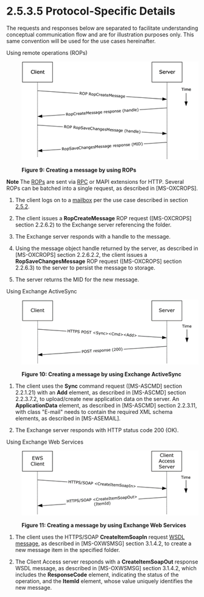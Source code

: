 <html dir="LTR" xmlns:mshelp="http://msdn.microsoft.com/mshelp" xmlns:ddue="http://ddue.schemas.microsoft.com/authoring/2003/5" xmlns:xlink="http://www.w3.org/1999/xlink" xmlns:tool="http://www.microsoft.com/tooltip">
    <head>
        <meta http-equiv="Content-Type" content="text/html; CHARSET=utf-8"></meta>
        <meta name="save" content="history"></meta>
        <title>2.5.3.5 Protocol-Specific Details</title>
        <xml>
            <mshelp:toctitle title="2.5.3.5 Protocol-Specific Details"></mshelp:toctitle>
            <mshelp:rltitle title="[MS-OXPROTO]: Protocol-Specific Details"></mshelp:rltitle>
            <mshelp:keyword index="A" term="995b1f0e-a9fe-4ab5-8351-e431f96fbe23"></mshelp:keyword>
            <mshelp:attr name="DCSext.ContentType" value="open specification"></mshelp:attr>
            <mshelp:attr name="AssetID" value="995b1f0e-a9fe-4ab5-8351-e431f96fbe23"></mshelp:attr>
            <mshelp:attr name="TopicType" value="kbRef"></mshelp:attr>
            <mshelp:attr name="DCSext.Title" value="[MS-OXPROTO]: Protocol-Specific Details" />
        </xml>
    </head>
    <body>
        <div id="header">
            <h1 class="heading">2.5.3.5 Protocol-Specific Details</h1>
        </div>
        <div id="mainSection">
            <div id="mainBody">
                <div id="allHistory" class="saveHistory"></div>
                <div id="sectionSection0" class="section" name="collapseableSection">
                    

<p>The requests and responses below are separated to facilitate
understanding conceptual communication flow and are for illustration purposes
only. This same convention will be used for the use cases hereinafter.</p>

<p>Using remote operations (ROPs)</p>

<dl>
<dd>
<p><img id="MS-OXPROTO_pictd3f97ea8-0a19-4024-98b7-f5280063ba8d.png" src="MS-OXPROTO_files/image009.png" alt="Creating a message by using ROPs" title="Creating a message by using ROPs"></p>
</dd>
<dd>
<p><b>Figure 9: Creating a message by
using ROPs</b></p>
</dd></dl>



<p><b>Note  </b>The <a href="f888c37a-d994-4b91-96a5-e88cfbd66bd6.htm#gt_3369fdd6-36f8-4a62-9cd7-2738ffb5048f">ROPs</a> are sent via <a href="f888c37a-d994-4b91-96a5-e88cfbd66bd6.htm#gt_8a7f6700-8311-45bc-af10-82e10accd331">RPC</a> or MAPI extensions for
HTTP. Several ROPs can be batched into a single request, as described in <mshelp:link keywords="13af6911-27e5-4aa0-bb75-637b02d4f2ef" tabindex="0">[MS-OXCROPS]</mshelp:link>.</p>

<ol><li><p><span>    </span>The client logs
on to a <a href="f888c37a-d994-4b91-96a5-e88cfbd66bd6.htm#gt_d3ad0e15-adc9-4174-bacf-d929b57278b3">mailbox</a> per the
use case described in section <a href="073b1877-3b61-4cbe-bd4e-8e158a1a8795.htm">2.5.2</a>.</p>

</li><li><p><span>    </span>The client
issues a <b>RopCreateMessage</b> ROP request ([MS-OXCROPS] section <mshelp:link keywords="851c790c-2f5b-4334-a43a-5f8709afc450" tabindex="0">2.2.6.2</mshelp:link>)
to the Exchange server referencing the folder.</p>

</li><li><p><span>    </span>The Exchange
server responds with a handle to the message.</p>

</li><li><p><span>    </span>Using the
message object handle returned by the server, as described in [MS-OXCROPS]
section <mshelp:link keywords="804fb8cc-a835-45bd-9466-b7f70892f066" tabindex="0">2.2.6.2.2</mshelp:link>,
the client issues a <b>RopSaveChangesMessage</b> ROP request ([MS-OXCROPS]
section <mshelp:link keywords="1ea61240-513a-4367-bc09-cbb21ed82999" tabindex="0">2.2.6.3</mshelp:link>)
to the server to persist the message to storage.</p>

</li><li><p><span>    </span>The server
returns the MID for the new message.</p>

</li></ol><p>Using Exchange ActiveSync</p>

<dl>
<dd>
<p><img id="MS-OXPROTO_pict403d54bd-f3a5-4f0e-92b9-e48bf3fc689a.png" src="MS-OXPROTO_files/image010.png" alt="Creating a message by using Exchange ActiveSync" title="Creating a message by using Exchange ActiveSync"></p>
</dd>
<dd>
<p><b>Figure 10: Creating a message by
using Exchange ActiveSync</b></p>
</dd></dl>



<ol><li><p><span>    </span>The client uses
the <b>Sync </b>command request (<mshelp:link keywords="1a3490f1-afe1-418a-aa92-6f630036d65a" tabindex="0">[MS-ASCMD]</mshelp:link>
section <mshelp:link keywords="89449dc4-678c-4deb-9be2-e1dbbc43e2f5" tabindex="0">2.2.1.21</mshelp:link><span>)</span> with an <b>Add</b> element, as described in
[MS-ASCMD] section <mshelp:link keywords="22628ffe-b14a-4300-aec7-187b0c37a1dc" tabindex="0">2.2.3.7.2</mshelp:link>,
to upload/create new application data on the server. An <b>ApplicationData</b>
element, as described in [MS-ASCMD] section <mshelp:link keywords="731a32ef-864d-4fd7-a227-8ee77e3cd9f8" tabindex="0">2.2.3.11</mshelp:link>,
with class &quot;E-mail&quot; needs to contain the required XML schema
elements, as described in <mshelp:link keywords="f3d27369-e0f5-4164-aa5e-9b1abda16f5f" tabindex="0">[MS-ASEMAIL]</mshelp:link>.</p>

</li><li><p><span>    </span>The Exchange
server responds with HTTP status code 200 (OK).</p>

</li></ol><p>Using Exchange Web Services</p>

<dl>
<dd>
<p><img id="MS-OXPROTO_pict65cf9bac-6258-48fd-99bd-856b9d180596.png" src="MS-OXPROTO_files/image011.png" alt="Creating a message by using Exchange Web Services" title="Creating a message by using Exchange Web Services"></p>
</dd>
<dd>
<p><b>Figure 11: Creating a message by
using Exchange Web Services</b></p>
</dd></dl>



<ol><li><p><span>    </span>The client uses
the HTTPS/SOAP <b>CreateItemSoapIn</b> request <a href="f888c37a-d994-4b91-96a5-e88cfbd66bd6.htm#gt_d5ccdf11-3f53-4118-a845-dfaca61838fb">WSDL message</a>, as described
in <mshelp:link keywords="74051353-1b3f-4298-95c0-e3a54a8512ca" tabindex="0">[MS-OXWSMSG]</mshelp:link>
section <mshelp:link keywords="6fc4f9b4-ea9b-4fe1-a674-9b9c6e106ebd" tabindex="0">3.1.4.2</mshelp:link>,
to create a new message item in the specified folder.</p>

</li><li><p><span>    </span>The Client
Access server responds with a <b>CreateItemSoapOut</b> response WSDL message,
as described in [MS-OXWSMSG] section 3.1.4.2, which includes the <b>ResponseCode</b>
element, indicating the status of the operation, and the <b>ItemId</b> element,
whose value uniquely identifies the new message.</p>

</li></ol>
                </div>
            </div>
        </div>
    </body>
</html>